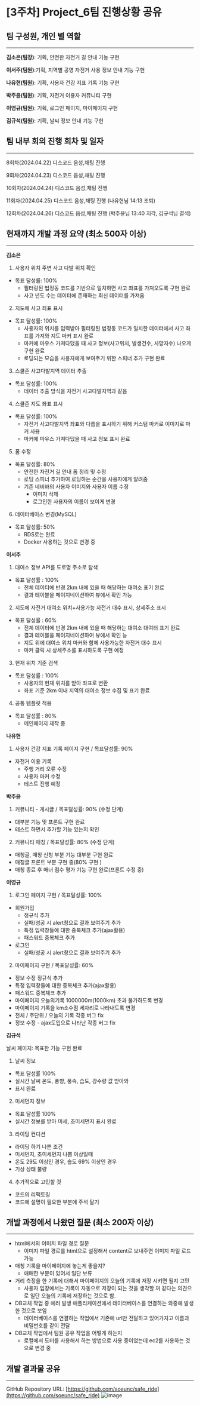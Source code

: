 # [3주차] Project_6팀 진행상황 공유

## 팀 구성원, 개인 별 역할

---

**김소은(팀장)**: 기획, 안전한 자전거 길 안내 기능 구현

**이서주(팀원)**:기획, 지역별 공영 자전거 사용 정보 안내 기능 구현

**나유현(팀원)**: 기획, 사용자 건강 지표 기록 기능 구현

**박주윤(팀원)**: 기획, 자전거 이용자 커뮤니티 구현

**이영규(팀원)**: 기획, 로그인 페이지, 마이페이지 구현

**김규석(팀원)**: 기획, 날씨 정보 안내 기능 구현

## 팀 내부 회의 진행 회차 및 일자

---

8회차(2024.04.22) 디스코드 음성,채팅 진행

9회차(2024.04.23) 디스코드 음성,채팅 진행

10회차(2024.04.24) 디스코드 음성,채팅 진행

11회차(2024.04.25) 디스코드 음성,채팅 진행 (나유현님 14:13 조퇴)

12회차(2024.04.26) 디스코드 음성,채팅 진행 (박주윤님 13:40 지각, 김규석님 결석)

## 현재까지 개발 과정 요약 (최소 500자 이상)

---

**김소은**
1. 사용자 위치 주변 사고 다발 위치 확인
- 목표 달성률: 100%
  - 필터링된 법정동 코드를 기반으로 일치하면 사고 좌표를 가져오도록 구현 완료
  - 사고 년도 수는 데이터에 존재하는 최신 데이터를 가져옴
2. 지도에 사고 죄표 표시
- 목표 달성률: 100%
  - 사용자의 위치를 입력받아 필터링된 법정동 코드가 일치한 데이터에서 사고 좌표를 가져와 지도 마커 표시 완료
  - 마커에 마우스 가져다댔을 때 사고 정보(사고위치, 발생건수, 사망자수) 나오게 구현 완료
  - 로딩되는 모습을 사용자에게 보여주기 위한 스피너 추가 구현 완료
3. 스쿨존 사고다발지역 데이터 추출
- 목표 달성률: 100%
  - 데이터 추출 방식을 자전거 사고다발지역과 같음
4. 스쿨존 지도 좌표 표시
- 목표 달성률: 100%
  - 자전거 사고다발지역 좌표와 다름을 표시하기 위해 커스텀 마커로 이미지로 마커 사용
  - 마커에 마우스 가져다댔을 때 사고 정보 표시 완료
5. 폼 수정
- 목표 달성률: 80%
  - 안전한 자전거 길 안내 폼 정리 및 수정
  - 로딩 스피너 추가하여 로딩하는 순간을 사용자에게 알려줌
  - 기존 네비바의 사용자 이미지와 사용자 이름 수정
    - 이미지 삭제
    - 로그인한 사용자의 이름이 보이게 변경
6. 데이터베이스 변경(MySQL)
- 목표 달성률: 50%
  - RDS로는 완료
  - Docker 사용하는 것으로 변경 중


**이서주**
1. 대여소 정보 API를 도로명 주소로 탐색
- 목표 달성률 : 100%
  - 전체 데이터에 반경 2km 내에 있을 때 해당하는 대여소 표기 완료
  - 결과 테이블을 페이지네이션하여 뷰에서 확인 가능
2. 지도에 자전거 대여소 위치+사용가능 자전거 대수 표시, 상세주소 표시
- 목표 달성률 : 60%
  - 전체 데이터에 반경 2km 내에 있을 때 해당하는 대여소 대여터 표기 완료
  - 결과 테이블을 페이지네이션하여 뷰에서 확인 능
  - 지도 위에 대여소 위치 마커와 함께 사용가능한 자전거 대수 표시
  - 마커 클릭 시 상세주소를 표시하도록 구현 예정
3. 현재 위치 기준 검색
- 목표 달성률 : 100%
  - 사용자의 현재 위치를 받아 좌표로 변환
  - 좌표 기준 2km 이내 지역의 대여소 정보 수집 및 표기 완료
4. 공통 템플릿 적용
- 목표 달성률 : 80%
  - 메인페이지 제작 중


**나유현**
1. 사용자 건강 지표 기록 페이지 구현 / 목표달성률: 90%
- 자전거 이용 기록
  - 주행 거리 오류 수정
  - 사용자 마커 수정
  - 테스트 진행 예정


**박주윤**
1. 커뮤니티 - 게시글 / 목표달성률: 90% (수정 단계)
 - 대부분 기능 및 프론트 구현 완료
 - 테스트 하면서 추가할 기능 있는지 확인
2. 커뮤니티 매칭 / 목표달성률: 80% (수정 단계)
 - 매칭글, 매칭 신청 부분 기능 대부분 구현 완료
 - 매칭글 프론트 부분 구현 중(80% 구현 )
 - 매칭 종료 후 매너 점수 평가 기능 구현 완료(프론트 수정 중)


**이영규**
1. 로그인 페이지 구현 / 목표달성률: 100% 
- 회원가입
  - 정규식 추가
  - 실패/성공 시 alert창으로 결과 보여주기 추가
  - 특정 입력창들에 대한 중복체크 추가(ajax활용)
  - 패스워드 중복체크 추가
- 로그인
  - 실패/성공 시 alert창으로 결과 보여주기 추가
2. 마이페이지 구현 / 목표달성률: 60%
- 정보 수정 정규식 추가
- 특정 입력창들에 대한 중복체크 추가(ajax활용)
- 패스워드 중복체크 추가
- 마이페이지 오늘의기록 1000000m(1000km) 초과 불가하도록 변경
- 마이페이지 기록을 km소수점 세자리로 나타내도록 변경
- 전체 / 주단위 / 오늘의 기록 각종 버그 fix
- 정보 수정 - ajax도입으로 나타난 각종 버그 fix


**김규석**

날씨 페이지: 목표한 기능 구현 완료
1. 날씨 정보
- 목표 달성률 100%
- 실시간 날씨 온도, 풍향, 풍속, 습도, 강수량 값 받아와
- 표시 완료
2. 미세먼지 정보
- 목표 달성률 100%
- 실시간 정보를 받아 미세, 초미세먼지 표시 완료
3. 라이딩 컨디션
- 라이딩 하기 나쁜 조건
- 미세먼지, 초미세먼지 나쁨 이상일때
- 온도 29도 이상인 경우, 습도 69% 이상인 경우
- 기상 상태 불량
4. 추가적으로 고민할 것
- 코드의 리팩토링
- 코드에 설명이 필요한 부분에 주석 달기


## 개발 과정에서 나왔던 질문 (최소 200자 이상)

--- 

* html에서의 이미지 파일 경로 질문
  * 이미지 파일 경로를 html으로 설정해서 content로 보내주면 이미지 파일 로드 가능
* 매칭 기록을 마이페이지에 놓는게 좋을지?
  * 애매한 부분이 있어서 일단 보류
* 거리 측정을 한 기록에 대해서 마이페이지의 오늘의 기록에 저장 시키면 될지 고민
  * 사용자 입장에서는 기록이 자동으로 저장이 되는 것을 생각할 꺼 같다는 의견으로 일단 오늘의 기록에 저장하는 것으로 함.
* DB교체 작업 중 에러 발생 애플리케이션에서 데이터베이스를 연결하는 와중에 발생한 것으로 보임
  * 데이터베이스를 연결하는 작업에서 기존에 url만 전달하고 있어가지고 이름과 비밀번호를 같이 전달
* DB교체 작업에서 팀원 공유 작업을 어떻게 하는지
  * 로컬에서 도터를 사용해서 하는 방법으로 사용 중이었는데 ec2를 사용하는 것으로 변경 중

## 개발 결과물 공유

---

GitHub Repository URL: [https://github.com/soeunc/safe_ride](https://github.com/soeunc/safe_ride)
![image](assets/weekly3.png)